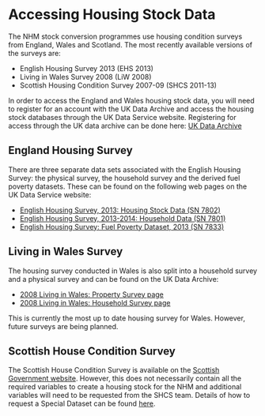 # Accessing Housing Stock Data
The NHM stock conversion programmes use housing condition surveys from England, Wales and Scotland. The most recently available versions of the surveys are:

* English Housing Survey 2013 (EHS 2013)
* Living in Wales Survey 2008 (LiW 2008)
* Scottish Housing Condition Survey 2007-09 (SHCS 2011-13)

In order to access the England and Wales housing stock data, you will need to register for an account with the UK Data Archive and access the housing stock databases through the UK Data Service website. 
Registering for access through the UK data archive can be done here: 
[UK Data Archive](http://www.data-archive.ac.uk/sign-up/credentials-application)

## England Housing Survey
There are three separate data sets associated with the English Housing Survey: the physical survey, the household survey and the derived fuel poverty datasets. These can be found on the following web pages on the UK Data Service website: 

* [English Housing Survey, 2013: Housing Stock Data (SN 7802)](http://discover.ukdataservice.ac.uk/catalogue?sn=7802)
* [English Housing Survey, 2013-2014: Household Data (SN 7801)](http://discover.ukdataservice.ac.uk/Catalogue/?sn=7801)
* [English Housing Survey: Fuel Poverty Dataset, 2013 (SN 7833)](https://discover.ukdataservice.ac.uk/catalogue/?sn=7833)

## Living in Wales Survey
The housing survey conducted in Wales is also split into a household survey and a physical survey and can be found on the UK Data Archive:

* [2008 Living in Wales: Property Survey page](http://discover.ukdataservice.ac.uk/catalogue/?sn=7202&type=Data%20catalogue)
* [2008 Living in Wales: Household Survey page](http://discover.ukdataservice.ac.uk/catalogue/?sn=6351&type=Data%20catalogue)

This is currently the most up to date housing survey for Wales. However, future surveys are being planned.

## Scottish House Condition Survey
The Scottish House Condition Survey is available on the [Scottish Government website]( http://www.scotland.gov.uk/Topics/Statistics/SHCS/DataAccess). However, this does not necessarily contain all the required variables to create a housing stock for the NHM and additional variables will need to be requested from the SHCS team. Details of how to request a Special Dataset can be found [here]( http://www.gov.scot/Topics/Statistics/16002/SpecialDatasets).

